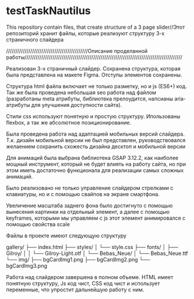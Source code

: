 # testTaskNautilus
This repository contain files, that create structure of a 3 page slider//Этот репозиторий хранит файлы, которые реализуют структуру 3-х страничного слайдера 


////////////////////////////////////////////Описание проделанной работы/////////////////////////////////////////////////////////////////////////////////////

Реализован 3-х страничный слайдер. Сохранена структура, которая была представлена на макете Figma. Отступы элементов сохранены.

Структура html файла включает не только разметку, но и js (ES6+) код. Так же была проведена небольшая seo работа над файлом
(разработаны meta атрибуты, библиотека прелоудится, напсианы aria-атрибуты для улучшения доступности сайта).

Стили css используют понятную и простую структуру. Ипользованы flexbox, а так же абсолютное позиционирование. 

Была проведена работа над адаптацией мобильных версий слайдера. Т.к. дизайн мобильной версии не был представлен, руководствовался желаением сохранить схожесть дизайна десктоп и мобильной версии

Для анимаций была выбрана библиотека GSAP 3.12.2, как наиболее мощный инструмент, который не будет влиять на работу сайта, но при этом иметь достаточно функционала для реализации самых сложных анимаций.

Было реализовано не только управление слайдером стрелками с клавиатуры, но и с помощью свайпов на экране смартфона.

Увеличение масштаба заднего фона было достигнуто с помощью вынесения картинки на отдельный элемент, а далее с помощью keyframes, которыми мы управляем с js этот элемент анимировался с помощью свойства scale

Файлы в проекте имеют следующую структуру

gallery/
├── index.html
├── styles/
│   └── style.css
├── fonts/
│   ├── Gilroy/
│   │   └── Gilroy-Light.otf
│   └── Bebas_Neue/
│       └── Bebas_Neue.ttf
└── img/
    ├── bgCardImg1.png
    ├── bgCardImg2.png
    └── bgCardImg3.png

Работа над слайдером завершена в полном объеме. HTML имеет понятную структуру, Js код чист, CSS код чист и использует переменные, что упростит дальнейшую работу с ним.


